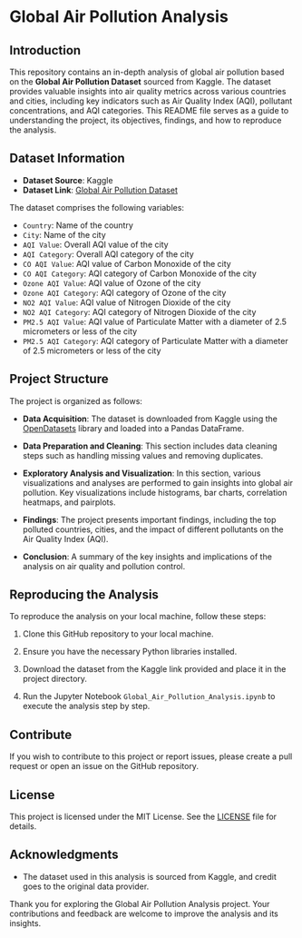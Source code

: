 # Global Air Pollution Analysis

## Introduction

This repository contains an in-depth analysis of global air pollution based on the **Global Air Pollution Dataset** sourced from Kaggle. The dataset provides valuable insights into air quality metrics across various countries and cities, including key indicators such as Air Quality Index (AQI), pollutant concentrations, and AQI categories. This README file serves as a guide to understanding the project, its objectives, findings, and how to reproduce the analysis.

## Dataset Information

-   **Dataset Source**: Kaggle
-   **Dataset Link**: [Global Air Pollution Dataset](https://www.kaggle.com/datasets/hasibalmuzdadid/global-air-pollution-dataset)

The dataset comprises the following variables:

-   `Country`: Name of the country
-   `City`: Name of the city
-   `AQI Value`: Overall AQI value of the city
-   `AQI Category`: Overall AQI category of the city
-   `CO AQI Value`: AQI value of Carbon Monoxide of the city
-   `CO AQI Category`: AQI category of Carbon Monoxide of the city
-   `Ozone AQI Value`: AQI value of Ozone of the city
-   `Ozone AQI Category`: AQI category of Ozone of the city
-   `NO2 AQI Value`: AQI value of Nitrogen Dioxide of the city
-   `NO2 AQI Category`: AQI category of Nitrogen Dioxide of the city
-   `PM2.5 AQI Value`: AQI value of Particulate Matter with a diameter of 2.5 micrometers or less of the city
-   `PM2.5 AQI Category`: AQI category of Particulate Matter with a diameter of 2.5 micrometers or less of the city

## Project Structure

The project is organized as follows:

-   **Data Acquisition**: The dataset is downloaded from Kaggle using the [OpenDatasets](https://github.com/JovianML/opendatasets) library and loaded into a Pandas DataFrame.
    
-   **Data Preparation and Cleaning**: This section includes data cleaning steps such as handling missing values and removing duplicates.
    
-   **Exploratory Analysis and Visualization**: In this section, various visualizations and analyses are performed to gain insights into global air pollution. Key visualizations include histograms, bar charts, correlation heatmaps, and pairplots.
    
-   **Findings**: The project presents important findings, including the top polluted countries, cities, and the impact of different pollutants on the Air Quality Index (AQI).
    
-   **Conclusion**: A summary of the key insights and implications of the analysis on air quality and pollution control.
    

## Reproducing the Analysis

To reproduce the analysis on your local machine, follow these steps:

1.  Clone this GitHub repository to your local machine.
    
2.  Ensure you have the necessary Python libraries installed.
    
3.  Download the dataset from the Kaggle link provided and place it in the project directory.
    
4.  Run the Jupyter Notebook `Global_Air_Pollution_Analysis.ipynb` to execute the analysis step by step.
    

## Contribute

If you wish to contribute to this project or report issues, please create a pull request or open an issue on the GitHub repository.

## License

This project is licensed under the MIT License. See the [LICENSE](https://github.com/laibashakil/global-air-pollution-analysis/blob/main/LICENSE) file for details.

## Acknowledgments

-   The dataset used in this analysis is sourced from Kaggle, and credit goes to the original data provider.

Thank you for exploring the Global Air Pollution Analysis project. Your contributions and feedback are welcome to improve the analysis and its insights.

